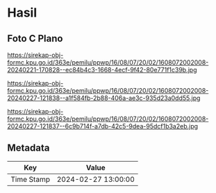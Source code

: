 # Hasil

## Foto C Plano

https://sirekap-obj-formc.kpu.go.id/363e/pemilu/ppwp/16/08/07/20/02/1608072002008-20240221-170828--ec84b4c3-1668-4ecf-9f42-80e771f1c39b.jpg

https://sirekap-obj-formc.kpu.go.id/363e/pemilu/ppwp/16/08/07/20/02/1608072002008-20240227-121838--a1f584fb-2b88-406a-ae3c-935d23a0dd55.jpg

https://sirekap-obj-formc.kpu.go.id/363e/pemilu/ppwp/16/08/07/20/02/1608072002008-20240227-121837--6c9b714f-a7db-42c5-9dea-95dcf1b3a2eb.jpg


## Metadata

| Key        | Value               |
| ---------- | ------------------- |
| Time Stamp | 2024-02-27 13:00:00 |



